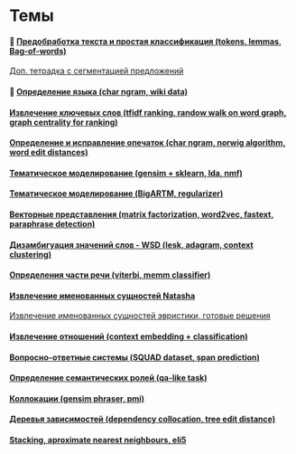 # Темы

#### :page_facing_up: [Предобработка текста и простая классификация (tokens, lemmas, Bag-of-words)](https://github.com/mannefedov/compling_nlp_hse_course/blob/master/notebooks/Preprocessing.ipynb)  
[Доп. тетрадка с сегментацией предложений](https://github.com/mannefedov/compling_nlp_hse_course/blob/master/notebooks/sent_tokenizer.ipynb)

#### :ledger: [Определение языка (char ngram, wiki data)](https://github.com/mannefedov/compling_nlp_hse_course/blob/master/notebooks/Language_Detection.ipynb)

#### [Извлечение ключевых слов (tfidf ranking, randow walk on word graph, graph centrality for ranking)](https://github.com/mannefedov/compling_nlp_hse_course/blob/master/notebooks/Keyword_extraction.ipynb)

#### [Определение и исправление опечаток (char ngram, norwig algorithm, word edit distances)](https://github.com/mannefedov/compling_nlp_hse_course/blob/master/notebooks/spellcheck.ipynb)

#### [Тематическое моделирование (gensim + sklearn, lda, nmf)](https://github.com/mannefedov/compling_nlp_hse_course/blob/master/notebooks/Topic_model_gensim_sklearn.ipynb)

#### [Тематическое моделирование (BigARTM, regularizer)](https://github.com/mannefedov/compling_nlp_hse_course/blob/master/notebooks/Topic_model_BigARTM.ipynb)

#### [Векторные представления (matrix factorization, word2vec, fastext, paraphrase detection)](https://github.com/mannefedov/compling_nlp_hse_course/blob/master/notebooks/Embeddings.ipynb)

#### [Дизамбигуация значений слов - WSD (lesk, adagram, context clustering)](https://github.com/mannefedov/compling_nlp_hse_course/blob/master/notebooks/spellcheck.ipynb)

#### [Определения части речи (viterbi, memm classifier)](https://github.com/mannefedov/compling_nlp_hse_course/blob/master/notebooks/MEMM_viterbi.ipynb)

#### [Извлечение именованных сущностей Natasha](https://github.com/mannefedov/compling_nlp_hse_course/blob/master/notebooks/natasha.ipynb)  
[Извлечение именованных сущностей эвристики, готовые решения](https://github.com/mannefedov/compling_nlp_hse_course/blob/master/notebooks/NER.ipynb)

#### [Извлечение отношений (context embedding + classification)](https://github.com/mannefedov/compling_nlp_hse_course/blob/master/notebooks/Relation_extraction.ipynb)

#### [Вопросно-ответные системы (SQUAD dataset, span prediction)](https://github.com/mannefedov/compling_nlp_hse_course/blob/master/notebooks/Question_answering.ipynb)

#### [Определение семантических ролей (qa-like task)](https://github.com/mannefedov/compling_nlp_hse_course/blob/master/notebooks/srl.ipynb)

#### [Коллокации (gensim phraser, pmi)](https://github.com/mannefedov/compling_nlp_hse_course/blob/master/notebooks/collocations.ipynb)

#### [Деревья зависимостей (dependency collocation, tree edit distance)](https://github.com/mannefedov/compling_nlp_hse_course/blob/master/notebooks/Dependencies.ipynb)

#### [Stacking, aproximate nearest neighbours, eli5](https://github.com/mannefedov/compling_nlp_hse_course/blob/master/notebooks/random_stuff.ipynb)
